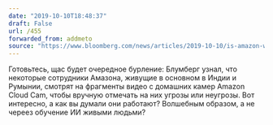 ```yaml
---
date: "2019-10-10T18:48:37"
draft: False
url: /455
forwarded_from: addmeto
source: "https://www.bloomberg.com/news/articles/2019-10-10/is-amazon-watching-you-cloud-cam-footage-reviewed-by-humans"
---
```


Готовьтесь, щас будет очередное бурление: Блумберг узнал, что некоторые сотрудники Амазона, живущие в основном в Индии и Румынии, смотрят на фрагменты видео с домашних камер Amazon Cloud Cam, чтобы вручную отмечать на них угрозы или неугрозы. Вот интересно, а как вы думали они работают? Волшебным образом, а не череез обучение ИИ живыми людьми?
